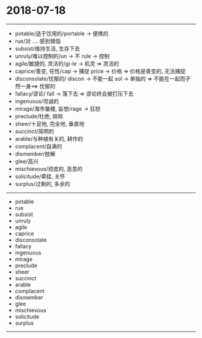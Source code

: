 # 2018-07-18

---

- potable/适于饮用的/portable -> 便携的
- rue/对 .... 感到懊恼
- subsist/维持生活, 生存下去
- unruly/难以控制的/un -> 不 rule -> 控制
- agile/敏捷的, 灵活的/gi-le -> 机灵 => 灵活的
- caprice/善变, 任性/cap -> 捕捉 price -> 价格 => 价格是善变的, 无法捕捉
- disconsolate/忧郁的/ discon -> 不能一起 sol -> 单独的 => 不能在一起而孑然一身==> 忧郁的
- fallacy/谬论/ fall -> 落下去 => 谬论终会被打压下去
- ingenuous/坦诚的
- mirage/海市蜃楼, 妄想/rage -> 狂怒
- preclude/杜绝, 排除
- sheer/十足地, 完全地, 垂直地
- succinct/简明的
- arable/与种植有关的, 耕作的
- complacent/自满的
- dismember/肢解
- glee/高兴
- mischievous/顽皮的, 恶意的
- solicitude/牵挂, 关怀
- surplus/过剩的, 多余的

---

- potable
- rue
- subsist
- unruly
- agile
- caprice
- disconsolate
- fallacy
- ingenuous
- mirage
- preclude
- sheer
- succinct
- arable
- complacent
- dismember
- glee
- mischievous
- solicitude
- surplus

---

